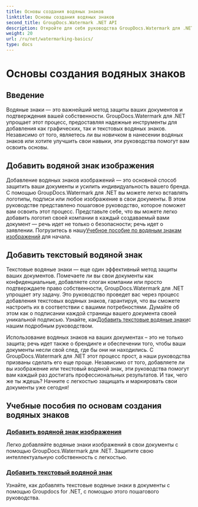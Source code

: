 ```yaml
---
title: Основы создания водяных знаков
linktitle: Основы создания водяных знаков
second_title: GroupDocs.Watermark .NET API
description: Откройте для себя руководства GroupDocs.Watermark для .NET, позволяющие легко добавлять изображения и текстовые водяные знаки. Защитите свои документы с помощью этих простых в использовании руководств.
weight: 20
url: /ru/net/watermarking-basics/
type: docs
---
```

# Основы создания водяных знаков

## Введение
Водяные знаки — это важнейший метод защиты ваших документов и подтверждения вашей собственности. GroupDocs.Watermark для .NET упрощает этот процесс, предоставляя надежные инструменты для добавления как графических, так и текстовых водяных знаков. Независимо от того, являетесь ли вы новичком в нанесении водяных знаков или хотите улучшить свои навыки, эти руководства помогут вам освоить основы.

## Добавить водяной знак изображения

Добавление водяных знаков изображений — это основной способ защитить ваши документы и усилить индивидуальность вашего бренда. С помощью GroupDocs.Watermark для .NET вы можете легко вставлять логотипы, подписи или любое изображение в свои документы. В этом руководстве представлено пошаговое руководство, которое поможет вам освоить этот процесс. Представьте себе, что вы можете легко добавить логотип своей компании в каждый создаваемый вами документ — речь идет не только о безопасности; речь идет о заявлении. Погрузитесь в нашу[Учебное пособие по водяным знакам изображений](./add-image-watermark/) для начала.

## Добавить текстовый водяной знак

 Текстовые водяные знаки — еще один эффективный метод защиты ваших документов. Помечаете ли вы свои документы как конфиденциальные, добавляете слоган компании или просто подтверждаете право собственности, GroupDocs.Watermark для .NET упрощает эту задачу. Это руководство проведет вас через процесс добавления текстовых водяных знаков, гарантируя, что вы сможете настроить их в соответствии с вашими потребностями. Думайте об этом как о подписании каждой страницы вашего документа своей уникальной подписью. Узнайте, как[Добавить текстовые водяные знаки](./add-text-watermark/)с нашим подробным руководством.

Использование водяных знаков на ваших документах – это не только защита; речь идет также о брендинге и обеспечении того, чтобы ваши документы несли свой след, где бы они ни находились. С GroupDocs.Watermark для .NET этот процесс прост, а наши руководства призваны сделать его еще проще. Независимо от того, добавляете ли вы изображение или текстовый водяной знак, эти руководства помогут вам каждый раз достигать профессиональных результатов. И так, чего же ты ждешь? Начните с легкостью защищать и маркировать свои документы уже сегодня!

## Учебные пособия по основам создания водяных знаков
### [Добавить водяной знак изображения](./add-image-watermark/)
Легко добавляйте водяные знаки изображений в свои документы с помощью GroupDocs.Watermark для .NET. Защитите свою интеллектуальную собственность с легкостью.
### [Добавить текстовый водяной знак](./add-text-watermark/)
Узнайте, как добавлять текстовые водяные знаки в документы с помощью Groupdocs for .NET, с помощью этого пошагового руководства.
